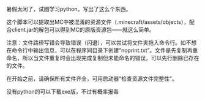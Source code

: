 暑假太闲了，试图学习python，写出了这么个东西。

这个脚本可以提取出MC中被混淆的资源文件（.minecraft/assets/objects），配合client.jar的解包可以得到MC的原版资源包——就这么简单。



注意：文件路径写错会导致错误（闪退），可以尝试将文件夹拖入命令行。如不想在命令行中输出信息，可以在程序同目录下创建“noprint.txt”。文件是先复制再重命名，所以当文件重复时会出现完成复制但未能命名的错误，可以先行删除已存在的文件。

在开始之前，请确保所有文件齐全，可用启动器“检查资源文件完整性”。


没有python的可以下载exe版，不过有概率报毒

